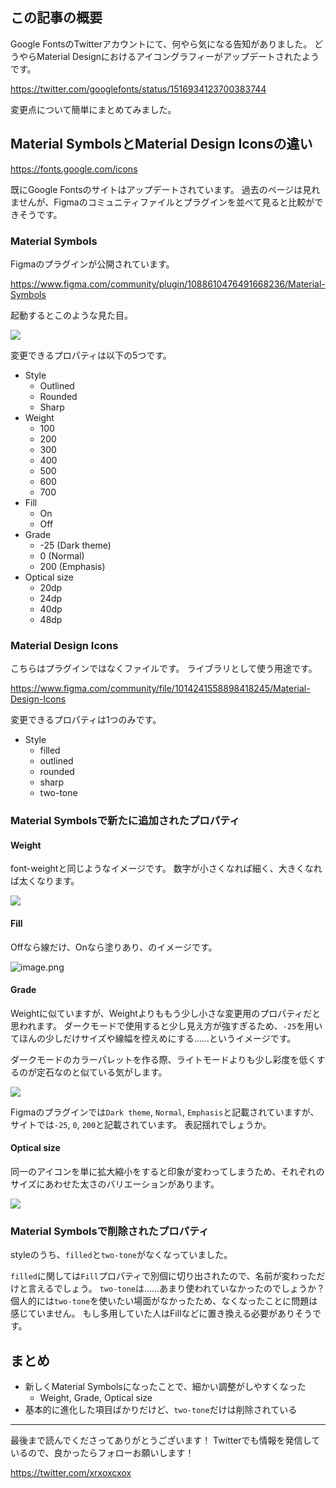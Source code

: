 <!--
title:   Material Design IconsがMaterial Symbolsに進化していた
tags:    Design,MaterialDesign,figma,tips,デザイン
id:      c7946d6b50589087f802
private: false
-->
## この記事の概要

Google FontsのTwitterアカウントにて、何やら気になる告知がありました。
どうやらMaterial Designにおけるアイコングラフィーがアップデートされたようです。

https://twitter.com/googlefonts/status/1516934123700383744

変更点について簡単にまとめてみました。

## Material SymbolsとMaterial Design Iconsの違い

https://fonts.google.com/icons

既にGoogle Fontsのサイトはアップデートされています。
過去のページは見れませんが、Figmaのコミュニティファイルとプラグインを並べて見ると比較ができそうです。

### Material Symbols

Figmaのプラグインが公開されています。

https://www.figma.com/community/plugin/1088610476491668236/Material-Symbols

起動するとこのような見た目。

![](https://qiita-image-store.s3.ap-northeast-1.amazonaws.com/0/214677/fcd4d72a-f225-f197-9586-ab4261079733.png)

変更できるプロパティは以下の5つです。

- Style
    - Outlined
    - Rounded
    - Sharp
- Weight
    - 100
    - 200
    - 300
    - 400
    - 500
    - 600
    - 700
- Fill
    - On
    - Off
- Grade
    - -25 (Dark theme)
    - 0 (Normal)
    - 200 (Emphasis)
- Optical size
    - 20dp
    - 24dp
    - 40dp
    - 48dp

### Material Design Icons

こちらはプラグインではなくファイルです。
ライブラリとして使う用途です。

https://www.figma.com/community/file/1014241558898418245/Material-Design-Icons

変更できるプロパティは1つのみです。

- Style
    - filled
    - outlined
    - rounded
    - sharp
    - two-tone

### Material Symbolsで新たに追加されたプロパティ

#### Weight

font-weightと同じようなイメージです。
数字が小さくなれば細く、大きくなれば太くなります。

![](https://qiita-image-store.s3.ap-northeast-1.amazonaws.com/0/214677/fc32fd8f-6fa6-2ce7-3ccd-7f5e753187f2.png)


#### Fill

Offなら線だけ、Onなら塗りあり、のイメージです。

![image.png](https://qiita-image-store.s3.ap-northeast-1.amazonaws.com/0/214677/8bc6a18c-81a3-ef2c-52dc-03fbd88e7035.png)

#### Grade

Weightに似ていますが、Weightよりももう少し小さな変更用のプロパティだと思われます。
ダークモードで使用すると少し見え方が強すぎるため、`-25`を用いてほんの少しだけサイズや線幅を控えめにする……というイメージです。

ダークモードのカラーパレットを作る際、ライトモードよりも少し彩度を低くするのが定石なのと似ている気がします。

![](https://qiita-image-store.s3.ap-northeast-1.amazonaws.com/0/214677/fe991a8b-d18c-0572-ab9d-d5788b72e31a.png)

Figmaのプラグインでは`Dark theme`, `Normal`, `Emphasis`と記載されていますが、サイトでは`-25`, `0`, `200`と記載されています。
表記揺れでしょうか。


#### Optical size

同一のアイコンを単に拡大縮小をすると印象が変わってしまうため、それぞれのサイズにあわせた太さのバリエーションがあります。

![](https://qiita-image-store.s3.ap-northeast-1.amazonaws.com/0/214677/b2cadaf1-4d0a-09df-469f-e8b1385fba98.png)

### Material Symbolsで削除されたプロパティ

styleのうち、`filled`と`two-tone`がなくなっていました。

`filled`に関しては`Fill`プロパティで別個に切り出されたので、名前が変わっただけと言えるでしょう。
`two-tone`は……あまり使われていなかったのでしょうか？
個人的には`two-tone`を使いたい場面がなかったため、なくなったことに問題は感じていません。
もし多用していた人はFillなどに置き換える必要がありそうです。

## まとめ

- 新しくMaterial Symbolsになったことで、細かい調整がしやすくなった
    - Weight, Grade, Optical size
- 基本的に進化した項目ばかりだけど、`two-tone`だけは削除されている

---

最後まで読んでくださってありがとうございます！
Twitterでも情報を発信しているので、良かったらフォローお願いします！

https://twitter.com/xrxoxcxox
